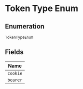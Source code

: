 
# Token Type Enum

## Enumeration

`TokenTypeEnum`

## Fields

| Name |
|  --- |
| `cookie` |
| `bearer` |

